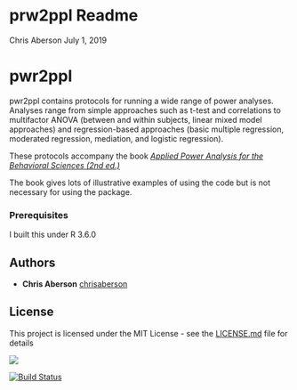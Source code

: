 prw2ppl Readme
================
Chris Aberson
July 1, 2019

# pwr2ppl

pwr2ppl contains protocols for running a wide range of power analyses.
Analyses range from simple approaches such as t-test and correlations to
multifactor ANOVA (between and within subjects, linear mixed model
approaches) and regression-based approaches (basic multiple regression,
moderated regression, mediation, and logistic regression).

These protocols accompany the book [*Applied Power Analysis for the
Behavioral Sciences (2nd
ed.)*](https://www.routledge.com/Applied-Power-Analysis-for-the-Behavioral-Sciences-2nd-Edition-2nd-Edition/Aberson/p/book/9781138044593)

The book gives lots of illustrative examples of using the code but is
not necessary for using the package.

### Prerequisites

I built this under R 3.6.0

## Authors

  - **Chris Aberson** [chrisaberson](https://github.com/chrisaberson)

## License

This project is licensed under the MIT License - see the
[LICENSE.md](LICENSE.md) file for
details

[![](https://cranlogs.r-pkg.org/badges/pwr2ppl)](https://cran.r-project.org/package=pwr2ppl)

[![Build
Status](https://travis-ci.com/chrisaberson/pwr2ppl.svg?branch=master)](https://travis-ci.com/chrisaberson/pwr2ppl)
